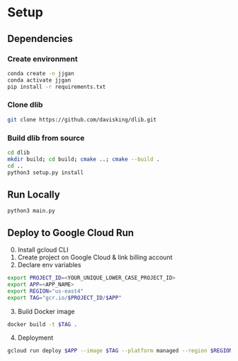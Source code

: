 # Setup

## Dependencies
### Create environment
```bash
conda create -n jjgan
conda activate jjgan
pip install -r requirements.txt
```

### Clone dlib
```bash
git clone https://github.com/davisking/dlib.git
```

### Build dlib from source
```bash
cd dlib
mkdir build; cd build; cmake ..; cmake --build .
cd ..
python3 setup.py install
```

## Run Locally
```
python3 main.py
```

## Deploy to Google Cloud Run
0) Install gcloud CLI
1) Create project on Google Cloud & link billing account
2) Declare env variables
```bash
export PROJECT_ID=<YOUR_UNIQUE_LOWER_CASE_PROJECT_ID>
export APP=<APP_NAME>
export REGION="us-east4"
export TAG="gcr.io/$PROJECT_ID/$APP"
```
3) Build Docker image
```bash
docker build -t $TAG .
```
4) Deployment
```bash
gcloud run deploy $APP --image $TAG --platform managed --region $REGION --allow-unauthenticated
```


